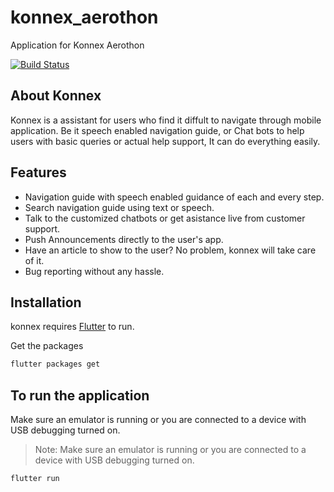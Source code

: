 # konnex_aerothon
Application for Konnex Aerothon

[![Build Status](https://travis-ci.org/joemccann/dillinger.svg?branch=master)](https://travis-ci.org/joemccann/dillinger)


## About Konnex

Konnex is a assistant for users who find it diffult to navigate through mobile application.
Be it speech enabled navigation guide, or Chat bots to help users with basic queries or actual help support, It can do everything easily.

## Features
- Navigation guide with speech enabled guidance of each and every step.
- Search navigation guide using text or speech.
- Talk to the customized chatbots or get asistance live from customer support.
- Push Announcements directly to the user's app.
- Have an article to show to the user? No problem, konnex will take care of it.
- Bug reporting without any hassle.

## Installation

konnex requires [Flutter](https://flutter.dev/docs/get-started/install) to run.

Get the packages

```sh
flutter packages get
```

## To run the application

Make sure an emulator is running or you are connected to a device with USB debugging turned on.
> Note: Make sure an emulator is running or you are connected to a device with USB debugging turned on.

```sh
flutter run
```
